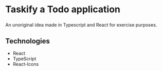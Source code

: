 # Taskify a Todo application

###
An unoriginal idea made in Typescript and React for exercise purposes.


## Technologies

- React
- TypeScript
- React-Icons

